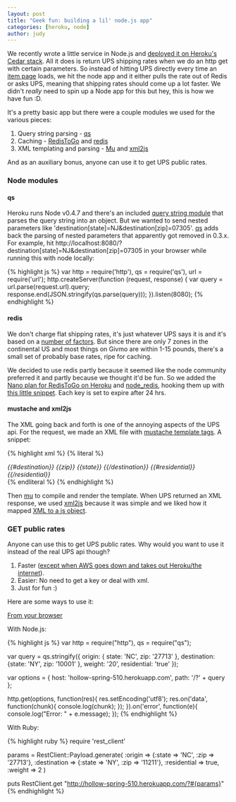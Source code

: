 ```yaml
---
layout: post
title: "Geek fun: building a lil' node.js app"
categories: [heroku, node]
author: judy
---
```


We recently wrote a little service in Node.js and [deployed it on Heroku's Cedar stack](http://devcenter.heroku.com/articles/node-js). All it does is return UPS shipping rates when we do an http get with certain parameters. So instead of hitting UPS directly every time an [item page](https://www.givmo.com/items/ad22badf6f3d59481ea9b9bd54f45352) loads, we hit the node app and it either pulls the rate out of Redis or asks UPS, meaning that shipping rates should come up a lot faster. We didn't *really* need to spin up a Node app for this but hey, this is how we have fun :D.

It's a pretty basic app but there were a couple modules we used for the various pieces:

1. Query string parsing - [qs](https://github.com/visionmedia/node-querystring)
2. Caching - [RedisToGo](http://devcenter.heroku.com/articles/redistogo) and [redis](https://github.com/mranney/node_redis)
3. XML templating and parsing - [Mu](https://github.com/raycmorgan/Mu) and [xml2js](https://github.com/Leonidas-from-XIV/node-xml2js)

And as an auxiliary bonus, anyone can use it to get UPS public rates.

### Node modules

#### qs

Heroku runs Node v0.4.7 and there's an included [query string module](http://nodejs.org/docs/v0.4.7/api/querystring.html) that parses the query string into an object. But we wanted to send nested parameters like 'destination\[state\]=NJ&destination\[zip\]=07305'. [qs](https://github.com/visionmedia/node-querystring) adds back the parsing of nested parameters that apparently got removed in 0.3.x. For example, hit http://localhost:8080/?destination\[state\]=NJ&destination\[zip\]=07305 in your browser while running this with node locally:

{% highlight js %}
var http = require('http'),
    qs = require('qs'),
    url = require('url');
http.createServer(function (request, response) {
  var query = url.parse(request.url).query;
  response.end(JSON.stringify(qs.parse(query)));
}).listen(8080);
{% endhighlight %}

#### redis

We don't charge flat shipping rates, it's just whatever UPS says it is and it's based on a [number of factors](http://blog.givmo.com/2011/08/why-is-shipping-so-expensive/). But since there are only 7 zones in the continental US and most things on Givmo are within 1-15 pounds, there's a small set of probably base rates, ripe for caching.

We decided to use redis partly because it seemed like the node community preferred it and partly because we thought it'd be fun. So we added the [Nano plan for RedisToGo on Heroku](http://addons.heroku.com/redistogo) and [node_redis](https://github.com/mranney/node_redis), hooking them up with [this little snippet](http://blog.jerodsanto.net/2011/06/connecting-node-js-to-redis-to-go-on-heroku/). Each key is set to expire after 24 hrs.

#### mustache and xml2js
The XML going back and forth is one of the annoying aspects of the UPS api. For the request, we made an XML file with [mustache template tags](http://mustache.github.com/mustache.5.html). A snippet:

{% highlight xml %}
{% literal %}
<ShipTo>
  <Address>
    {{#destination}}
    <PostalCode>{{zip}}</PostalCode>
    <StateProvinceCode>{{state}}</StateProvinceCode>
    {{/destination}}
    {{#residential}}<ResidentialAddress />{{/residential}}
  </Address>
</ShipTo>
{% endliteral %}
{% endhighlight %}

Then [mu](https://github.com/raycmorgan/Mu) to compile and render the template. When UPS returned an XML response, we used [xml2js](https://github.com/Leonidas-from-XIV/node-xml2js) because it was simple and we liked how it mapped [XML to a js object](http://blog.nodejitsu.com/6-must-have-nodejs-modules).

### GET public rates

Anyone can use this to get UPS public rates. Why would you want to use it instead of the real UPS api though?

1. Faster ([except when AWS goes down and takes out Heroku/the internet](http://techcrunch.com/2011/08/08/amazon-ec2-outage/)).
2. Easier: No need to get a key or deal with xml.
3. Just for fun :)

Here are some ways to use it: 

[From your browser](http://hollow-spring-510.herokuapp.com/?destination[state]=NJ&destination[zip]=07305&origin[state]=NC&origin[zip]=27713&residential=false&weight=4)

With Node.js:

{% highlight js %}
var http = require("http"),
  qs = require("qs");

var query = qs.stringify({
  origin: { state: 'NC', zip: '27713' },
  destination: {state: 'NY', zip: '10001' },
  weight: '20',
  residential: 'true'
});

var options = {
  host: 'hollow-spring-510.herokuapp.com',
  path: '/?' + query
};

http.get(options, function(res){
  res.setEncoding('utf8');
  res.on('data', function(chunk){
    console.log(chunk);
  });
}).on('error', function(e){
  console.log("Error: " + e.message);
});
{% endhighlight %}

With Ruby: 

{% highlight ruby %}
require 'rest_client'

params = RestClient::Payload.generate(
  :origin => {:state => 'NC', :zip => '27713'},
  :destination => {:state => 'NY', :zip => '11211'},
  :residential => true,
  :weight => 2
)

puts RestClient.get "http://hollow-spring-510.herokuapp.com/?#{params}"
{% endhighlight %}